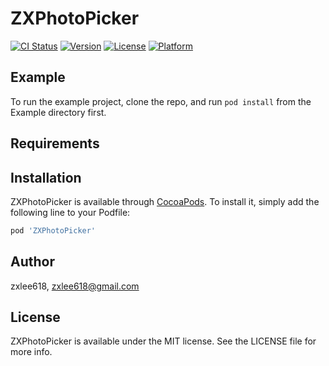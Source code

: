 # ZXPhotoPicker

[![CI Status](http://img.shields.io/travis/zxlee618/ZXPhotoPicker.svg?style=flat)](https://travis-ci.org/zxlee618/ZXPhotoPicker)
[![Version](https://img.shields.io/cocoapods/v/ZXPhotoPicker.svg?style=flat)](http://cocoapods.org/pods/ZXPhotoPicker)
[![License](https://img.shields.io/cocoapods/l/ZXPhotoPicker.svg?style=flat)](http://cocoapods.org/pods/ZXPhotoPicker)
[![Platform](https://img.shields.io/cocoapods/p/ZXPhotoPicker.svg?style=flat)](http://cocoapods.org/pods/ZXPhotoPicker)

## Example

To run the example project, clone the repo, and run `pod install` from the Example directory first.

## Requirements

## Installation

ZXPhotoPicker is available through [CocoaPods](http://cocoapods.org). To install
it, simply add the following line to your Podfile:

```ruby
pod 'ZXPhotoPicker'
```

## Author

zxlee618, zxlee618@gmail.com

## License

ZXPhotoPicker is available under the MIT license. See the LICENSE file for more info.
